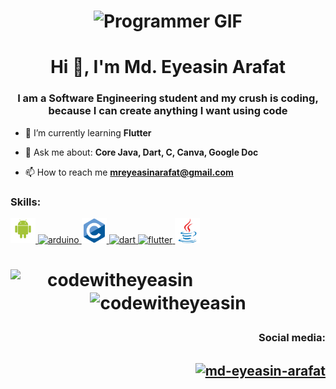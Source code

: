 
<h1 align="center"><img  width="370" src="https://cdn.dribbble.com/users/1162077/screenshots/3848914/programmer.gif" alt="Programmer GIF"></h2>
<h1 align="center">Hi 👋, I'm Md. Eyeasin Arafat</h1>

<h3 align="center">I am a Software Engineering student and my crush is coding, because I can create anything I want using code</h3>


- 🌱 I’m currently learning **Flutter**

- 💬 Ask me about: **Core Java, Dart, C, Canva, Google Doc**

- 📫 How to reach me **mreyeasinarafat@gmail.com**



<h3 align="left">Skills:</h3>
<p align="left"> <a href="https://developer.android.com" target="_blank" rel="noreferrer"> <img src="https://raw.githubusercontent.com/devicons/devicon/master/icons/android/android-original-wordmark.svg" alt="android" width="40" height="40"/> </a> <a href="https://www.arduino.cc/" target="_blank" rel="noreferrer"> <img src="https://cdn.worldvectorlogo.com/logos/arduino-1.svg" alt="arduino" width="40" height="40"/> </a> <a href="https://www.cprogramming.com/" target="_blank" rel="noreferrer"> <img src="https://raw.githubusercontent.com/devicons/devicon/master/icons/c/c-original.svg" alt="c" width="40" height="40"/> </a> <a href="https://dart.dev" target="_blank" rel="noreferrer"> <img src="https://www.vectorlogo.zone/logos/dartlang/dartlang-icon.svg" alt="dart" width="40" height="40"/> </a> <a href="https://flutter.dev" target="_blank" rel="noreferrer"> <img src="https://www.vectorlogo.zone/logos/flutterio/flutterio-icon.svg" alt="flutter" width="40" height="40"/> </a> <a href="https://www.java.com" target="_blank" rel="noreferrer"> <img src="https://raw.githubusercontent.com/devicons/devicon/master/icons/java/java-original.svg" alt="java" width="40" height="40"/> </a> </p>



<h1 align="center"><p><img align="left" width="335" src="https://github-readme-stats.vercel.app/api/top-langs?username=codewitheyeasin&show_icons=true&locale=en&layout=compact" alt="codewitheyeasin" /></p>

<p>&nbsp;<img align="center" width="388" src="https://github-readme-stats.vercel.app/api?username=codewitheyeasin&show_icons=true&locale=en" alt="codewitheyeasin" /></p> </h1>



<h3 align="right">Social media:</h3>
<p align="right">
<h2 align="right"><a href="https://linkedin.com/in/md-eyeasin-arafat" target="blank"><img align="center" src="https://raw.githubusercontent.com/rahuldkjain/github-profile-readme-generator/master/src/images/icons/Social/linked-in-alt.svg" alt="md-eyeasin-arafat" height="30" width="40" /></a>
</p></h2>
